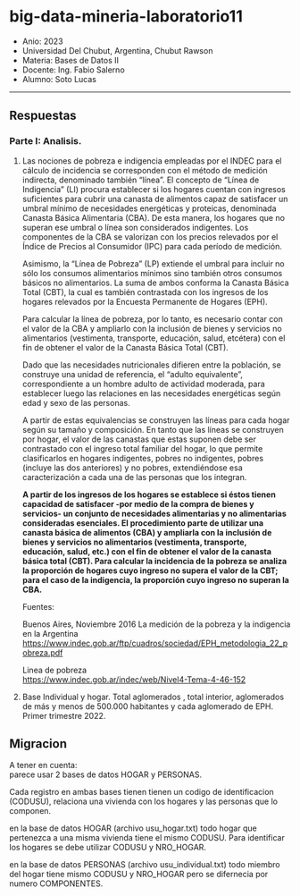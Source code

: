 # big-data-mineria-laboratorio11

* Anio: 2023
* Universidad Del Chubut, Argentina, Chubut Rawson 
* Materia: Bases de Datos II
* Docente: Ing. Fabio Salerno
* Alumno: Soto Lucas
  
---

## Respuestas

### Parte I: Analisis.

1. 
   Las nociones de pobreza e indigencia empleadas por el INDEC para el cálculo de incidencia se corresponden con el método de medición indirecta, denominado también “línea”. El concepto de “Línea de Indigencia” (LI) procura establecer si los hogares cuentan con ingresos suficientes para cubrir una canasta de alimentos capaz de satisfacer un umbral mínimo de necesidades energéticas y proteicas, denominada Canasta Básica Alimentaria (CBA). De esta manera, los hogares que no superan ese umbral o línea son considerados indigentes. Los componentes de la CBA se valorizan con los precios relevados por el Índice de Precios al Consumidor (IPC) para cada período de medición.

   Asimismo, la “Línea de Pobreza” (LP) extiende el umbral para incluir no sólo los consumos alimentarios mínimos sino también otros consumos básicos no alimentarios. La suma de ambos conforma la Canasta Básica Total (CBT), la cual es también contrastada con los ingresos de los hogares relevados por la Encuesta Permanente de Hogares (EPH).

   Para calcular la línea de pobreza, por lo tanto, es necesario contar con el valor de la CBA y ampliarlo con la inclusión de bienes y servicios no alimentarios (vestimenta, transporte, educación, salud, etcétera) con el fin de obtener el valor de la Canasta Básica Total (CBT).

   Dado que las necesidades nutricionales difieren entre la población, se construye una unidad de referencia, el “adulto equivalente”, correspondiente a un hombre adulto de actividad moderada, para establecer luego las relaciones en las necesidades energéticas según edad y sexo de las personas. 
   
    A partir de estas equivalencias se construyen las líneas para cada hogar según su tamaño y composición. En tanto que las líneas se construyen por hogar, el valor de las canastas que estas suponen debe ser contrastado con el ingreso total familiar del hogar, lo que permite clasificarlos en hogares indigentes, pobres no indigentes, pobres (incluye las dos anteriores) y no pobres, extendiéndose esa caracterización a cada una de las personas que los integran.


    **A partir de los ingresos de los hogares se establece si éstos tienen capacidad de satisfacer -por medio de la compra de bienes y servicios- un conjunto de necesidades alimentarias y no alimentarias consideradas esenciales. El procedimiento parte de utilizar una canasta básica de alimentos (CBA) y ampliarla con la inclusión de bienes y servicios no alimentarios (vestimenta, transporte, educación, salud, etc.) con el fin de obtener el valor de la canasta básica total (CBT).
    Para calcular la incidencia de la pobreza se analiza la proporción de hogares cuyo ingreso no supera el valor de la CBT; para el caso de la indigencia, la proporción cuyo ingreso no superan la CBA.**

    Fuentes:

    Buenos Aires, Noviembre 2016
    La medición de la pobreza y la indigencia en la Argentina  
    https://www.indec.gob.ar/ftp/cuadros/sociedad/EPH_metodologia_22_pobreza.pdf  

    Linea de pobreza  
    https://www.indec.gob.ar/indec/web/Nivel4-Tema-4-46-152  


2.     
    Base Individual y hogar. Total aglomerados , total interior, aglomerados de más y menos de 500.000 habitantes y cada aglomerado de EPH.
    Primer trimestre 2022.

## Migracion

A tener en cuenta:  
parece usar 2 bases de datos HOGAR y PERSONAS.  

Cada registro en ambas bases tienen tienen un codigo de identificacion (CODUSU), relaciona una vivienda con los hogares y las personas que lo componen.

en la base de datos HOGAR (archivo usu_hogar.txt) todo hogar que pertenezca a una misma vivienda tiene el mismo CODUSU. Para identificar los hogares se debe utilizar CODUSU y NRO_HOGAR.

en la base de datos PERSONAS (archivo usu_individual.txt) todo miembro del hogar tiene mismo CODUSU y NRO_HOGAR pero se difernecia por numero COMPONENTES.



